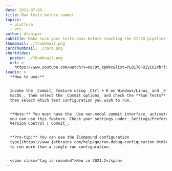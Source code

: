 ```yaml
---
date: 2021-07-06
title: Run tests before commit
topics:
  - platform
  - vcs
author: dlsniper
subtitle: Make sure your tests pass before reaching the CI/CD pipeline
thumbnail: ./thumbnail.png
cardThumbnail: ./card.png
shortVideo:
  poster: ./thumbnail.png
  url: >-
    https://www.youtube.com/watch?v=Uq79t_XpWkc&list=PLQ176FUIyIUZrbrlz4AY1V8VzBJKZyVlW&index=122
leadin: >
  **How to use:**


  Invoke the _Commit_ feature using _Ctrl + K on Windows/Linux_ and _⌘ + K on
  macOS_, then select the _Commit options_ and check the **Run Tests** option,
  then select which test configuration you wish to run.


  **Note:** You must have the _Use non-modal commit interface_ activated before
  you can use this feature. Check your settings under _Settings/Preferences |
  Version Control | Commit_.


  **Pro-tip:** You can use the [Compound configuration
  type](https://www.jetbrains.com/help/go/run-debug-configuration.html#compound-configs)
  to run more than a single run configuration.


  <span class="tag is-rounded">New in 2021.2</span>
---
```


